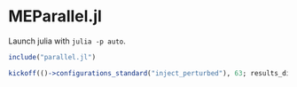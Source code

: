 # MEParallel.jl

Launch julia with `julia -p auto`.

```julia
include("parallel.jl")

kickoff(()->configurations_standard("inject_perturbed"), 63; results_dir=abspath("MEParallel.jl/results/inject_perturbed"))
```